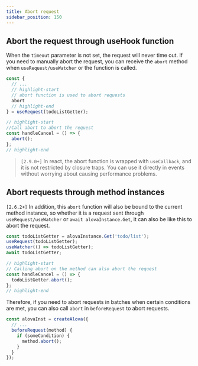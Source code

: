 ```yaml
---
title: Abort request
sidebar_position: 150
---
```


## Abort the request through useHook function

When the `timeout` parameter is not set, the request will never time out. If you need to manually abort the request, you can receive the `abort` method when `useRequest/useWatcher` or the function is called.

```javascript
const {
  // ...
  // highlight-start
  // abort function is used to abort requests
  abort
  // highlight-end
} = useRequest(todoListGetter);

// highlight-start
//Call abort to abort the request
const handleCancel = () => {
  abort();
};
// highlight-end
```

> `[2.9.0+]` In react, the abort function is wrapped with `useCallback`, and it is not restricted by closure traps. You can use it directly in events without worrying about causing performance problems.

## Abort requests through method instances

`[2.6.2+]` In addition, this `abort` function will also be bound to the current method instance, so whether it is a request sent through `useRequest/useWatcher` or `await alovaInstance.Get`, it can also be like this to abort the request.

```javascript
const todoListGetter = alovaInstance.Get('todo/list');
useRequest(todoListGetter);
useWatcher(() => todoListGetter);
await todoListGetter;

// highlight-start
// Calling abort on the method can also abort the request
const handleCancel = () => {
  todoListGetter.abort();
};
// highlight-end
```

Therefore, if you need to abort requests in batches when certain conditions are met, you can also call `abort` in `beforeRequest` to abort requests.

```javascript
const alovaInst = createAlova({
  // ...
  beforeRequest(method) {
    if (someCondition) {
      method.abort();
    }
  }
});
```
